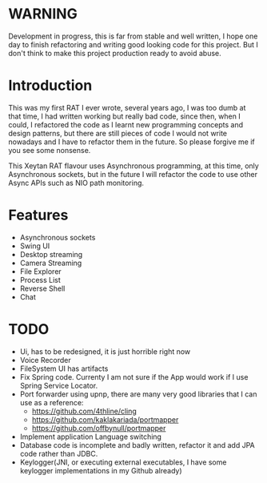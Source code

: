 # WARNING
Development in progress, this is far from stable and well written, I hope one day to finish refactoring and
writing good looking code for this project. But I don't think to make this project production ready to avoid
abuse.
  
# Introduction
This was my first RAT I ever wrote, several years ago, I was too dumb at that time,
I had written working but really bad code, since then, when I could,
I refactored the code as I learnt new programming concepts and design patterns, but there
are still pieces of code I would not write nowadays and I have to 
refactor them in the future. So please forgive me if you see some nonsense.

This Xeytan RAT flavour uses Asynchronous programming, at this time, only Asynchronous sockets, but in the future
I will refactor the code to use other Async APIs such as NIO path monitoring.

# Features
- Asynchronous sockets
- Swing UI
- Desktop streaming
- Camera Streaming
- File Explorer
- Process List
- Reverse Shell
- Chat

# TODO
- Ui, has to be redesigned, it is just horrible right now
- Voice Recorder
- FileSystem UI has artifacts
- Fix Spring code. Currenty I am not sure if the App would work if I use Spring Service Locator.
- Port forwarder using upnp, there are many very good libraries that I can use as a reference:
    * https://github.com/4thline/cling
    * https://github.com/kaklakariada/portmapper
    * https://github.com/offbynull/portmapper
- Implement application Language switching
- Database code is incomplete and badly written, refactor it and add JPA code rather than JDBC.
- Keylogger(JNI, or executing external executables, I have some keylogger implementations in my Github already)
